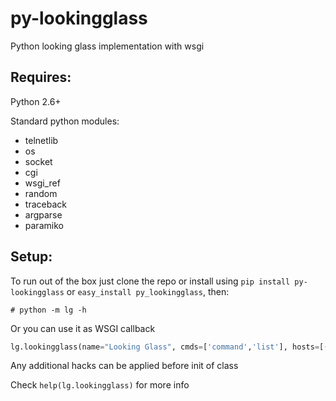 py-lookingglass
===============

Python looking glass implementation with wsgi

Requires:
---------
Python 2.6+

Standard python modules:
* telnetlib
* os
* socket
* cgi
* wsgi_ref
* random
* traceback
* argparse
* paramiko

Setup:
------
To run out of the box just clone the repo or install using `pip install py-lookingglass` or `easy_install py_lookingglass`, then:
```console
# python -m lg -h
```
Or you can use it as WSGI callback
```python
lg.lookingglass(name="Looking Glass", cmds=['command','list'], hosts=[('password','ip',port,'name')])
```
Any additional hacks can be applied before init of class

Check `help(lg.lookingglass)` for more info
